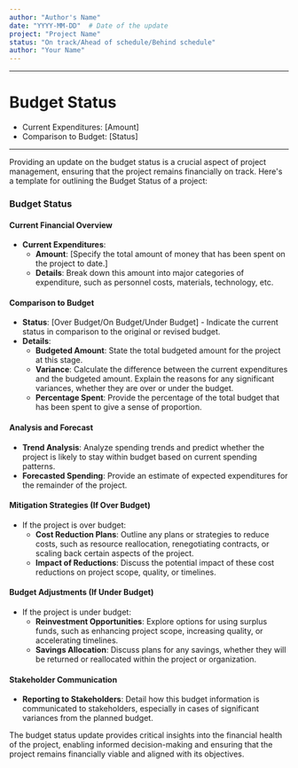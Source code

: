 ```yaml
---
author: "Author's Name"
date: "YYYY-MM-DD"  # Date of the update
project: "Project Name"
status: "On track/Ahead of schedule/Behind schedule"
author: "Your Name"
---
```

---
# Budget Status

- Current Expenditures: [Amount]
- Comparison to Budget: [Status]

---
Providing an update on the budget status is a crucial aspect of project management, ensuring that the project remains financially on track. Here's a template for outlining the Budget Status of a project:

### Budget Status

#### Current Financial Overview
- **Current Expenditures**: 
  - **Amount**: [Specify the total amount of money that has been spent on the project to date.]
  - **Details**: Break down this amount into major categories of expenditure, such as personnel costs, materials, technology, etc.

#### Comparison to Budget
- **Status**: [Over Budget/On Budget/Under Budget] - Indicate the current status in comparison to the original or revised budget.
- **Details**:
  - **Budgeted Amount**: State the total budgeted amount for the project at this stage.
  - **Variance**: Calculate the difference between the current expenditures and the budgeted amount. Explain the reasons for any significant variances, whether they are over or under the budget.
  - **Percentage Spent**: Provide the percentage of the total budget that has been spent to give a sense of proportion.

#### Analysis and Forecast
- **Trend Analysis**: Analyze spending trends and predict whether the project is likely to stay within budget based on current spending patterns.
- **Forecasted Spending**: Provide an estimate of expected expenditures for the remainder of the project.

#### Mitigation Strategies (If Over Budget)
- If the project is over budget:
  - **Cost Reduction Plans**: Outline any plans or strategies to reduce costs, such as resource reallocation, renegotiating contracts, or scaling back certain aspects of the project.
  - **Impact of Reductions**: Discuss the potential impact of these cost reductions on project scope, quality, or timelines.

#### Budget Adjustments (If Under Budget)
- If the project is under budget:
  - **Reinvestment Opportunities**: Explore options for using surplus funds, such as enhancing project scope, increasing quality, or accelerating timelines.
  - **Savings Allocation**: Discuss plans for any savings, whether they will be returned or reallocated within the project or organization.

#### Stakeholder Communication
- **Reporting to Stakeholders**: Detail how this budget information is communicated to stakeholders, especially in cases of significant variances from the planned budget.

The budget status update provides critical insights into the financial health of the project, enabling informed decision-making and ensuring that the project remains financially viable and aligned with its objectives.